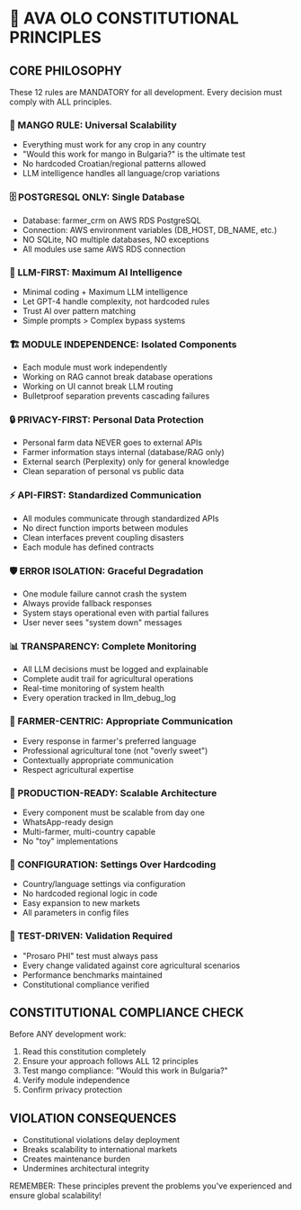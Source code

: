 # 📜 AVA OLO CONSTITUTIONAL PRINCIPLES

## CORE PHILOSOPHY
These 12 rules are MANDATORY for all development. Every decision must comply with ALL principles.

### 🥭 MANGO RULE: Universal Scalability
- Everything must work for any crop in any country
- "Would this work for mango in Bulgaria?" is the ultimate test
- No hardcoded Croatian/regional patterns allowed
- LLM intelligence handles all language/crop variations

### 🗄️ POSTGRESQL ONLY: Single Database
- Database: farmer_crm on AWS RDS PostgreSQL  
- Connection: AWS environment variables (DB_HOST, DB_NAME, etc.)
- NO SQLite, NO multiple databases, NO exceptions
- All modules use same AWS RDS connection

### 🧠 LLM-FIRST: Maximum AI Intelligence
- Minimal coding + Maximum LLM intelligence
- Let GPT-4 handle complexity, not hardcoded rules
- Trust AI over pattern matching
- Simple prompts > Complex bypass systems

### 🏗️ MODULE INDEPENDENCE: Isolated Components
- Each module must work independently
- Working on RAG cannot break database operations
- Working on UI cannot break LLM routing
- Bulletproof separation prevents cascading failures

### 🔒 PRIVACY-FIRST: Personal Data Protection
- Personal farm data NEVER goes to external APIs
- Farmer information stays internal (database/RAG only)
- External search (Perplexity) only for general knowledge
- Clean separation of personal vs public data

### ⚡ API-FIRST: Standardized Communication
- All modules communicate through standardized APIs
- No direct function imports between modules
- Clean interfaces prevent coupling disasters
- Each module has defined contracts

### 🛡️ ERROR ISOLATION: Graceful Degradation
- One module failure cannot crash the system
- Always provide fallback responses
- System stays operational even with partial failures
- User never sees "system down" messages

### 📊 TRANSPARENCY: Complete Monitoring
- All LLM decisions must be logged and explainable
- Complete audit trail for agricultural operations
- Real-time monitoring of system health
- Every operation tracked in llm_debug_log

### 🌾 FARMER-CENTRIC: Appropriate Communication
- Every response in farmer's preferred language
- Professional agricultural tone (not "overly sweet")
- Contextually appropriate communication
- Respect agricultural expertise

### 🔄 PRODUCTION-READY: Scalable Architecture
- Every component must be scalable from day one
- WhatsApp-ready design
- Multi-farmer, multi-country capable
- No "toy" implementations

### 📝 CONFIGURATION: Settings Over Hardcoding
- Country/language settings via configuration
- No hardcoded regional logic in code
- Easy expansion to new markets
- All parameters in config files

### 🧪 TEST-DRIVEN: Validation Required
- "Prosaro PHI" test must always pass
- Every change validated against core agricultural scenarios
- Performance benchmarks maintained
- Constitutional compliance verified

## CONSTITUTIONAL COMPLIANCE CHECK
Before ANY development work:
1. Read this constitution completely
2. Ensure your approach follows ALL 12 principles
3. Test mango compliance: "Would this work in Bulgaria?"
4. Verify module independence
5. Confirm privacy protection

## VIOLATION CONSEQUENCES
- Constitutional violations delay deployment
- Breaks scalability to international markets
- Creates maintenance burden
- Undermines architectural integrity

REMEMBER: These principles prevent the problems you've experienced and ensure global scalability!